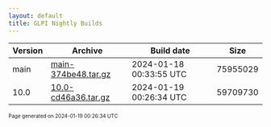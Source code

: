 ```yaml
---
layout: default
title: GLPI Nightly Builds
---
```


Version|Archive|Build date|Size
---|---|---|---
main|[main-374be48.tar.gz](main-374be48.tar.gz)|2024-01-18 00:33:55 UTC|75955029
10.0|[10.0-cd46a36.tar.gz](10.0-cd46a36.tar.gz)|2024-01-19 00:26:34 UTC|59709730

<font size="1">Page generated on 2024-01-19 00:26:34 UTC</font>
